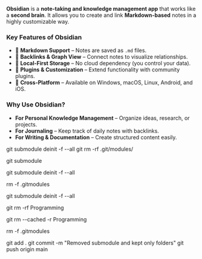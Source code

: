 **Obsidian** is a **note-taking and knowledge management app** that works like a **second brain**. It allows you to create and link **Markdown-based** notes in a highly customizable way.

### **Key Features of Obsidian**

- 📝 **Markdown Support** – Notes are saved as `.md` files.
- 🔗 **Backlinks & Graph View** – Connect notes to visualize relationships.
- 📂 **Local-First Storage** – No cloud dependency (you control your data).
- 🔌 **Plugins & Customization** – Extend functionality with community plugins.
- 📱 **Cross-Platform** – Available on Windows, macOS, Linux, Android, and iOS.

### **Why Use Obsidian?**

- **For Personal Knowledge Management** – Organize ideas, research, or projects.
- **For Journaling** – Keep track of daily notes with backlinks.
- **For Writing & Documentation** – Create structured content easily.

git submodule deinit -f --all
git rm -rf .git/modules/

git submodule

git submodule deinit -f --all

rm -f .gitmodules

git submodule deinit -f --all

git rm -rf Programming

git rm --cached -r Programming

rm -f .gitmodules

git add .
git commit -m "Removed submodule and kept only folders"
git push origin main
